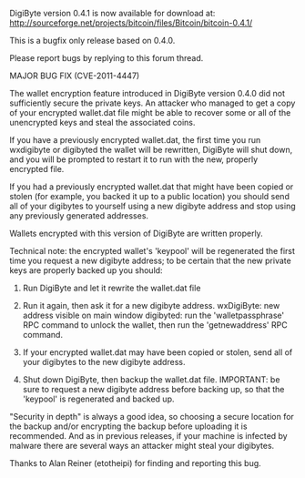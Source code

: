 DigiByte version 0.4.1 is now available for download at:
http://sourceforge.net/projects/bitcoin/files/Bitcoin/bitcoin-0.4.1/

This is a bugfix only release based on 0.4.0.

Please report bugs by replying to this forum thread.

MAJOR BUG FIX  (CVE-2011-4447)

The wallet encryption feature introduced in DigiByte version 0.4.0 did not sufficiently secure the private keys. An attacker who
managed to get a copy of your encrypted wallet.dat file might be able to recover some or all of the unencrypted keys and steal the
associated coins.

If you have a previously encrypted wallet.dat, the first time you run wxdigibyte or digibyted the wallet will be rewritten, DigiByte will
shut down, and you will be prompted to restart it to run with the new, properly encrypted file.

If you had a previously encrypted wallet.dat that might have been copied or stolen (for example, you backed it up to a public
location) you should send all of your digibytes to yourself using a new digibyte address and stop using any previously generated addresses.

Wallets encrypted with this version of DigiByte are written properly.

Technical note: the encrypted wallet's 'keypool' will be regenerated the first time you request a new digibyte address; to be certain that the
new private keys are properly backed up you should:

1. Run DigiByte and let it rewrite the wallet.dat file

2. Run it again, then ask it for a new digibyte address.
wxDigiByte: new address visible on main window
digibyted: run the 'walletpassphrase' RPC command to unlock the wallet,  then run the 'getnewaddress' RPC command.

3. If your encrypted wallet.dat may have been copied or stolen, send all of your digibytes to the new digibyte address.

4. Shut down DigiByte, then backup the wallet.dat file.
IMPORTANT: be sure to request a new digibyte address before backing up, so that the 'keypool' is regenerated and backed up.

"Security in depth" is always a good idea, so choosing a secure location for the backup and/or encrypting the backup before uploading it is recommended. And as in previous releases, if your machine is infected by malware there are several ways an attacker might steal your digibytes.

Thanks to Alan Reiner (etotheipi) for finding and reporting this bug.

